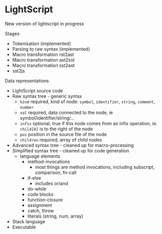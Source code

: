 # LightScript

New version of lightscript in progress

Stages
- Tokenisation (implemented)
- Parsing to raw syntax (implemented)
- Macro transformation rst2ast
- Macro transformation ast2sst
- Macro transformation sst2ast
- sst2js

Data representations
- LightScript source code
- Raw syntax tree - generic syntax 
    - `kind` required, kind of node: `symbol`, `identifier`, `string`, `comment`, `number`
    - `val` required, data connected to the node, ie symbol/identifier/string/...
    - `infix` optional, true if this node comes from an infix operation, ie. `child[0]` is to the right of the node
    - `pos` position in the source file of the node
    - `children` required, array of child nodes
- Advanced syntax tree - cleaned up for macro-processing
- Simplified syntax tree - cleaned up for code generation
    - language elements
        - method-invocations
            - most things are method invocations, including subscript, comparison, fn-call
        - if-else
            - includes or/and
        - do-while
        - code blocks
        - function-closure
        - assignment
        - catch, throw
        - literals (string, num, array)
- Stack language
- Executable


